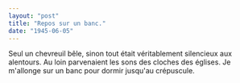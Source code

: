 ```yaml
---
layout: "post"
title: "Repos sur un banc."
date: "1945-06-05"
---
```


Seul un chevreuil bêle, sinon tout était véritablement silencieux aux alentours. Au loin parvenaient les sons des cloches des églises. Je m'allonge sur un banc pour dormir jusqu'au crépuscule.


<div class="histoire"></div>

<div class="commentaire"></div>